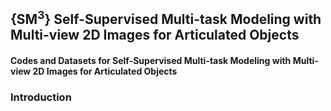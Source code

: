{SM$^3$} Self-Supervised Multi-task Modeling with Multi-view 2D Images for Articulated Objects
----------
#### Codes and Datasets for  Self-Supervised Multi-task Modeling with Multi-view 2D Images for Articulated Objects

### Introduction
